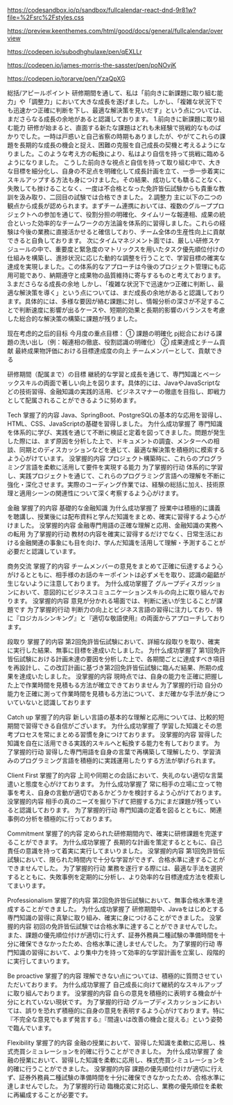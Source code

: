 https://codesandbox.io/p/sandbox/fullcalendar-react-dnd-9r81w?file=%2Fsrc%2Fstyles.css

https://preview.keenthemes.com/html/good/docs/general/fullcalendar/overview

https://codepen.io/subodhghulaxe/pen/qEXLLr

https://codepen.io/james-morris-the-sasster/pen/poNOvjK

https://codepen.io/torarve/pen/YzaQpXG

総括/アピールポイント
研修期間を通して、私は「前向きに新課題に取り組む能力」や「調整力」において大きな成長を遂げました。しかし、「複雑な状況下でも迅速かつ正確に判断を下し、最適な解決策を見いだす」という点については、まださらなる成長の余地があると認識しております。
1.前向きに新課題に取り組む能力
研修が始まると、直面する新たな課題はどれも未経験で挑戦的なものばかりでした。一時は戸惑いと自己省察の時期もありましたが、やがてこれらの課題を長期的な成長の機会と捉え、困難の克服を自己成長の契機と考えるようになりました。このような考え方の転換により、私はより自信を持って挑戦に臨めるようになりました。
こうした前向きな視点と自信を持って取り組む中で、大きな目標を細分化し、自身の不足点を明確化して成長計画を立て、一歩一歩着実にスキルアップする方法も身につけました。その結果、成功しても驕ることなく、失敗しても挫けることなく、一度は不合格となった免許皆伝試験からも貴重な教訓を汲み取り、二回目の試験では合格できました。
2.調整力
主に以下の二つの観点から成長が認められます。まずチーム連携においては、複数のグループプロジェクトへの参加を通じて、役割分担の明確化、タイムリーな報連相、成果の統合といった効率的なチームワークの方法論を体系的に習得しました。これらの経験は今後の業務に直接活かせると確信しており、チーム全体の生産性向上に貢献できると自負しております。
次にタイムマネジメント面では、厳しい研修スケジュールの中で、重要度と緊急度のマトリックスを用いたタスク優先順位付けの仕組みを構築し、進捗状況に応じた動的な調整を行うことで、学習目標の確実な達成を実現しました。この体系的なアプローチは今後のプロジェクト管理にも応用可能であり、納期遵守と成果物の品質維持に寄与するものと考えております。
3.まださらなる成長の余地
しかし、「複雑な状況下で迅速かつ正確に判断し、最適な解決策を導く」という点については、まだ成長の余地があると認識しております。具体的には、多様な要因が絡む課題に対し、情報分析の深さが不足することで判断速度に影響が出るケースや、短期的効果と長期的影響のバランスを考慮した総合的な解決策の構築に課題が残りました。

现在考虑的之后的目标
今月度の重点目標：
①	 課題の明確化
pj総合における課題の洗い出し（例：報連相の徹底、役割認識の明確化）
②	 成果達成とチーム貢献
最終成果物評価における目標達成度の向上
チームメンバーとして、貢献できる


研修期間（配属まで）の目標
継続的な学習と成長を通じて、専門知識とベーシックスキルの両面で著しい向上を図ります。具体的には、JavaやJavaScriptなどの技術習得、金融知識の実践的活用、ビジネスマナーの徹底を目指し、即戦力として配属されることができるように努めます。

Tech
掌握了的内容
Java、SpringBoot、PostgreSQLの基本的な応用を習得し、HTML、CSS、JavaScriptの基礎を習得しました。
为什么成功掌握了
専門知識を体系的に学び、実践を通じて不断に検証と定着を図ってきました。問題が発生した際には、まず原因を分析した上で、ドキュメントの調査、メンターへの相談、同期とのディスカッションなどを通じて、最適な解決策を積極的に模索するよう心がけています。
没掌握的内容
プロジェクト構築時に、これらのプログラミング言語を柔軟に活用して要件を実現する能力
为了掌握的行动
体系的に学習し、実践プロジェクトを通じて、これらのプログラミング言語への理解を不断に強化・深化させます。実際のコーディング作業では、経験の総括に加え、技術原理と適用シーンの関連性について深く考察するよう心がけます。

金融
掌握了的内容
基礎的な金融知識
为什么成功掌握了
授業中は積極的に講義を聴講し、授業後には配布資料と学んだ知識をまとめ、確実に習得するよう心がけました。
没掌握的内容
金融専門用語の正確な理解と応用、金融知識の実務への転用
为了掌握的行动
教材の内容を確実に習得するだけでなく、日常生活における金融関連の事象にも目を向け、学んだ知識を活用して理解・予測することが必要だと認識しています。

商务交流
掌握了的内容
チームメンバーの意見をまとめて正確に伝達するよう心がけるとともに、相手様のお話のキーポイントは必ずメモを取り、認識の齟齬が生じないように注意しております。
为什么成功掌握了
グループディスガッションにおいて、意図的にビジネスコミュニケーションスキルの向上に取り組んでおります。
没掌握的内容
意見が分かれる場面では、判断に迷いが生じることが課題です
为了掌握的行动
判断力の向上とビジネス言語の習得に注力しており、特に『ロジカルシンキング』と『適切な敬語使用』の両面からアプローチしております。

段取り
掌握了的内容
第2回免許皆伝試験において、詳細な段取りを取り、確実に実行した結果、無事に目標を達成いたしました。
为什么成功掌握了
第1回免許皆伝試験における計画未達の要因を分析した上で、各期間ごとに達成すべき項目を再設計し、この改訂計画に基づき第2回免許皆伝試験に臨んだ結果、所期の成果を達成いたしました。
没掌握的内容
現時点では、自身の能力を正確に把握した上で作業時間を見積もる方法が確立できておりません
为了掌握的行动
自分の能力を正確に測って作業時間を見積もる方法について、まだ確かな手法が身についていないと認識しております

Catch up
掌握了的内容
新しい言語の基本的な理解と応用については、比較的短期間で習得できる自信がございます。
为什么成功掌握了
学習した知識とその思考プロセスを常にまとめる習慣を身につけております。
没掌握的内容
習得した知識を自在に活用できる実践的スキルへと転換する能力を有しております。
为了掌握的行动
習得した専門用語を自身の言葉で再構築して理解したり、学習済みのプログラミング言語を積極的に実践運用したりする方法が挙げられます。

Client First
掌握了的内容
上司や同期との会話において、失礼のない適切な言葉遣いと態度を心がけております。
为什么成功掌握了
常に相手の立場に立って物事を考え、自身の言動が適切であるかどうかを検討するよう心がけております。
没掌握的内容
相手の真のニーズを掘り下げて把握する力にまだ課題が残っていると認識しております。
为了掌握的行动
専門知識の定着を図るとともに、関連事例の分析を積極的に行っております。

Commitment
掌握了的内容
定められた研修期間内で、確実に研修課題を完遂することができます。
为什么成功掌握了
長期的な計画を策定するとともに、自己責任の意識を持って着実に実行してまいりました。
没掌握的内容
第1回免許皆伝試験において、限られた時間内で十分な学習ができず、合格水準に達することができませんでした。
为了掌握的行动
業務を遂行する際には、最適な手法を選択するとともに、失敗事例を定期的に分析し、より効率的な目標達成方法を模索してまいります。

Professionalism
掌握了的内容
第2回免許皆伝試験において、無事合格水準を達成することができました。
为什么成功掌握了
研修期間中、Javaをはじめとする専門知識の習得に真摯に取り組み、確実に身につけることができました。
没掌握的内容
初回の免許皆伝試験では合格水準に達することができませんでした。また、課題の優先順位付けが適切に行えず、証券外務員二種試験の準備時間を十分に確保できなかったため、合格水準に達しませんでした。
为了掌握的行动
専門知識の習得において、より集中力を持って効率的な学習計画を立案し、段階的に実行してまいります。

Be proactive
掌握了的内容
理解できない点については、積極的に質問させていただいております。
为什么成功掌握了
自己成長に向けて継続的なスキルアップに取り組んでおります。
没掌握的内容
自らの意見を積極的に表明する機会が十分にとれていない現状です。
为了掌握的行动
グループディスカッションにおいては、誤りを恐れず積極的に自身の意見を表明するよう心がけております。特に『不完全な意見でもまず発言する』『間違いは改善の機会と捉える』という姿勢で臨んでいます。 

Flexibility
掌握了的内容
金融の授業において、習得した知識を柔軟に応用し、株式売買シミュレーションを的確に行うことができました。
为什么成功掌握了
金融の授業において、習得した知識を柔軟に応用し、株式売買シミュレーションを的確に行うことができました。
没掌握的内容
課題の優先順位付けが適切に行えず、証券外務員二種試験の準備時間を十分に確保できなかったため、合格水準に達しませんでした。
为了掌握的行动
臨機応変に対応し、業務の優先順位を柔軟に再編成することが必要です。



